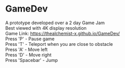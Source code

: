 # GameDev
A prototype developed over a 2 day Game Jam </br>
Best viewed with 4K display resolution </br> 
Game Link: https://thealchemist-x.github.io/GameDev/ </br>
Press 'P' - Pause game</br>
Press 'T' - Teleport when you are close to obstacle</br>
Press 'A' - Move left</br>
Press 'D' - Move right</br>
Press 'Spacebar' - Jump</br>
